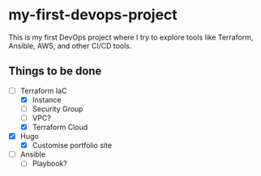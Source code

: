 # my-first-devops-project
This is my first DevOps project where I try to explore tools like Terraform, Ansible, AWS, and other CI/CD tools. 

## Things to be done
- [ ] Terraform IaC
    - [x] Instance
    - [ ] Security Group
    - [ ] VPC?
    - [x] Terraform Cloud

- [x] Hugo
    - [x] Customise portfolio site

- [ ] Ansible
    - [ ] Playbook?